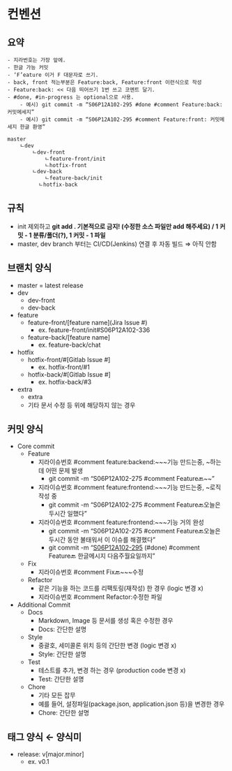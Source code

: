 # 컨벤션

## 요약

```markup
- 지라번호는 가장 앞에.
- 한글 가능 커밋
- ‘F’eature 이거 F 대문자로 쓰기.
- back, front 적는부분은 Feature:back, Feature:front 이런식으로 작성
- Feature:back: << 다음 띄어쓰기 1번 쓰고 코멘트 달기.
- #done, #in-progress 는 optional으로 사용.
    - 예시) git commit -m “S06P12A102-295 #done #comment Feature:back: 커밋메세지”
    - 예시) git commit -m “S06P12A102-295 #comment Feature:front: 커밋메세지 한글 환영”
```

```bash
master
	ㄴdev
		ㄴdev-front
			ㄴfeature-front/init
			ㄴhotfix-front
		ㄴdev-back
			ㄴfeature-back/init
		  ㄴhotfix-back
```

## 규칙

-   init 제외하고 **git add . 기본적으로 금지!
    (수정한 소스 파일만 add 해주세요) / 1 커밋 - 1 분류/폴더(?), 1 커밋 - 1 파일**
-   master, dev branch 부터는 CI/CD(Jenkins) 연결 후 자동 빌드 ⇒ 아직 안함

## 브랜치 양식

-   master = latest release
-   dev
    -   dev-front
    -   dev-back
-   feature
    -   feature-front/[feature name](Jira Issue #)
        -   ex. feature-front/init#S06P12A102-336
    -   feature-back/[feature name]
        -   ex. feature-back/chat
-   hotfix
    -   hotfix-front/#[Gitlab Issue #]
        -   ex. hotfix-front/#1
    -   hotfix-back/#[Gitlab Issue #]
        -   ex. hotfix-back/#3
-   extra
    -   extra
    -   기타 문서 수정 등 위에 해당하지 않는 경우

## 커밋 양식

-   Core commit
    -   Feature
        -   지라이슈번호 #comment feature:backend:~~~기능 만드는중, ~하는데 어떤 문제 발생
            -   git commit -m “S06P12A102-275 #comment Feature:back:~~”
        -   지라이슈번호 #comment feature:frontend:~~~기능 만드는중, ~로직 작성 중
            -   git commit -m “S06P12A102-275 #comment Feature:back:오늘은 두시간 일했다”
        -   지라이슈번호 #comment feature:frontend:~~~기능 거의 완성
            -   git commit -m “S06P12A102-275 #comment Feature:back:오늘은 두시간 동안 불태워서 이 이슈를 해결했다”
            -   git commit -m “[S06P12A102-295](https://jira.ssafy.com/browse/S06P12A102-295) (#done) #comment Feature:back: 한글메시지 다음주월요일까지”
    -   Fix
        -   지라이슈번호 #comment Fix:back:~~~수정
    -   Refactor
        -   같은 기능을 하는 코드를 리팩토링(재작성) 한 경우 (logic 변경 x)
        -   지라이슈번호 #comment Refactor:수정한 파일
-   Additional Commit
    -   Docs
        -   Markdown, Image 등 문서를 생성 혹은 수정한 경우
        -   Docs: 간단한 설명
    -   Style
        -   중괄호, 세미콜론 위치 등의 간단한 변경 (logic 변경 x)
        -   Style: 간단한 설명
    -   Test
        -   테스트를 추가, 변경 하는 경우 (production code 변경 x)
        -   Test: 간단한 설명
    -   Chore
        -   기타 모든 잡무
        -   예를 들어, 설정파일(package.json, application.json 등)을 변경한 경우
        -   Chore: 간단한 설명

## 태그 양식 ← 양식미

-   release: v[major.minor]
    -   ex. v0.1
